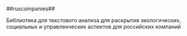 ##ruscompanies##

Библиотека для текстового анализа для раскрытия экологических, социальных и управленческих аспектов для российских компаний
